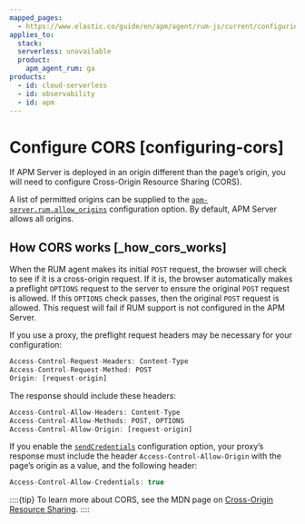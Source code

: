 ```yaml
---
mapped_pages:
  - https://www.elastic.co/guide/en/apm/agent/rum-js/current/configuring-cors.html
applies_to:
  stack:
  serverless: unavailable
  product:
    apm_agent_rum: ga
products:
  - id: cloud-serverless
  - id: observability
  - id: apm
---
```


# Configure CORS [configuring-cors]

If APM Server is deployed in an origin different than the page’s origin, you will need to configure Cross-Origin Resource Sharing (CORS).

A list of permitted origins can be supplied to the [`apm-server.rum.allow_origins`](docs-content://solutions/observability/apm/configure-real-user-monitoring-rum.md#apm-rum-allow-origins) configuration option. By default, APM Server allows all origins.


## How CORS works [_how_cors_works]

When the RUM agent makes its initial `POST` request, the browser will check to see if it is a cross-origin request. If it is, the browser automatically makes a preflight `OPTIONS` request to the server to ensure the original `POST` request is allowed. If this `OPTIONS` check passes, then the original `POST` request is allowed. This request will fail if RUM support is not configured in the APM Server.

If you use a proxy, the preflight request headers may be necessary for your configuration:

```js
Access-Control-Request-Headers: Content-Type
Access-Control-Request-Method: POST
Origin: [request-origin]
```

The response should include these headers:

```js
Access-Control-Allow-Headers: Content-Type
Access-Control-Allow-Methods: POST, OPTIONS
Access-Control-Allow-Origin: [request-origin]
```

If you enable the [`sendCredentials`](/reference/configuration.md#send-credentials) configuration option, your proxy’s response must include the header `Access-Control-Allow-Origin` with the page’s origin as a value, and the following header:

```js
Access-Control-Allow-Credentials: true
```

::::{tip}
To learn more about CORS, see the MDN page on [Cross-Origin Resource Sharing](https://developer.mozilla.org/en-US/docs/Web/HTTP/CORS).
::::



